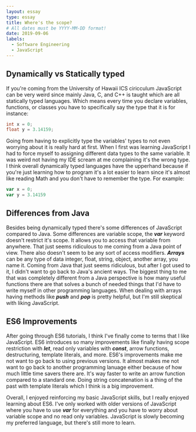 ```yaml
---
layout: essay
type: essay
title: Where's the scope?
# All dates must be YYYY-MM-DD format!
date: 2019-09-06
labels:
  - Software Engineering
  - JavaScript
---
```

## Dynamically vs Statically typed

If you're coming from the University of Hawaii ICS ciricculum JavaScript can be very weird since mainly Java, C, and C++ is taught which are all statically typed languages. Which means every time you declare variables, functions, or classes you have to specifically say the type that it is for instance:

```java
int x = 0;
float y = 3.14159;
```

Going from having to explicitly type the variables' types to not even worrying about it is really hard at first. When I first was learning JavaScript I had to force myself to assigning different data types to the same variable. It was weird not having my IDE scream at me complaining it's the wrong type. I think overall dynamically typed languages have the upperhand because if you're just learning how to program it's a lot easier to learn since it's almost like reading Math and you don't have to remember the type. For example:

```js
var x = 0;
var y = 3.14159
```

## Differences from Java

Besides being dynamically typed there's some differences of JavaScript compared to Java. Some differences are variable scope, the ***var*** keyword doesn't restrict it's scope. It allows you to access that variable from anywhere. That just seems ridiculous to me coming from a Java point of view. There also doesn't seem to be any sort of access modifiers. ***Arrays*** can be any type of data integer, float, string, object, another array, you name it. Coming from Java that just seems ridiculous, but after I got used to it, I didn't want to go back to Java's ancient ways. The biggest thing to me that was completely different from a Java perspective is how many useful functions there are that solves a bunch of needed things that I'd have to write myself in other programming languages. When dealing with arrays having methods like ***push*** and ***pop*** is pretty helpful, but I'm still skeptical with liking JavaScript.

## ES6 Improvements

After going through ES6 tutorials, I think I've finally come to terms that I like JavaScript. ES6 introduces so many improvements like finally having scope restriction with ***let***, read only variables with ***const***, arrow functions, destructuring, template literals, and more. ES6's improvements make me not want to go back to using previous versions. It almost makes me not want to go back to another programming lanuage either because of how much little time savers there are. It's way faster to write an arrow function compared to a standard one. Doing string concatenation is a thing of the past with template literals which I think is a big improvement.

Overall, I enjoyed reinforcing my basic JavaScript skills, but I really enjoyed learning about ES6. I've only worked with older versions of JavaScript where you have to use ***var*** for everything and you have to worry about variable scope and no read only variables. JavaScript is slowly becoming my preferred language, but there's still more to learn.
